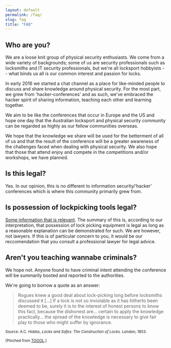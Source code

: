 ```yaml
---
layout: default
permalink: /faq/
slug: faq
title: "FAQ"
---
```


## Who are you?

We are a loose knit group of physical security enthusiasts. We come from a wide
variety of backgrounds; some of us are security professionals such as locksmiths
and IT security professionals, but we're all locksport hobbyists -- what binds
us all is our common interest and passion for locks.

In early 2016 we started a chat channel as a place for like-minded people to
discuss and share knowledge around physical security. For the most part, we
grew from 'hacker-conferences' and as such, we've embraced the hacker spirit of
sharing information, teaching each other and learning together.

We aim to be like the conferences that occur in Europe and the US and hope one
day that the Australian locksport and physical security community can be
regarded as highly as our fellow communities overseas.

We hope that the knowledge we share will be used for the betterment of all of us
and that the result of the conference will be a greater awareness of the
challenges faced when dealing with physical security. We also hope that those
that attend enjoy and compete in the competitions and/or workshops, we have
planned. 


## Is this legal?

Yes. In our opinion, this is no different to information security/‘hacker’
conferences which is where this community primarily grew from. 


## Is possession of lockpicking tools legal?

[Some information that is relevant](https://www.sentencingcouncil.vic.gov.au/sites/default/files/publication-documents/Review%20of%20Maximum%20Penalties%20for%20Preparatory%20Offences%20Report.pdf).
The summary of this is, according to our interpretation, that possession of lock 
picking equipment is legal as long as a reasonable explanation can be demonstrated for such. 
We are however, not lawyers. If this is of particular concern to you, it would be
our reccomendation that you consult a professional lawyer for legal advice. 

## Aren't you teaching wannabe criminals?

We hope not. Anyone found to have criminal intent attending the conference
will be summarily booted and reported to the authorities. 

We're going to borrow a quote as an answer:

> Rogues knew a good deal about lock-picking long before locksmiths discussed it
[...] If a lock is not so inviolable as it has hitherto been deemed to be,
surely it is to the interest of honest persons to know this fact, because the
dishonest are... certain to apply the knowledge practically… the spread of the
knowledge is necessary to give fair play to those who might suffer by ignorance.

<small>Source: A.C. Hobbs, *Locks and Safes: The Construction of Locks*. London,
1853.</small>

<small>[Pinched from [<abbr title="The Open Organisation Of Lockpickers">
TOOOL</abbr>](http://toool.us/).]</small>
